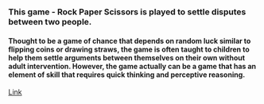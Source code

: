 ### This game - Rock Paper Scissors is played to settle disputes between two people. 
#### Thought to be a game of chance that depends on random luck similar to flipping coins or drawing straws, the game is often taught to children to help them settle arguments between themselves on their own without adult intervention. However, the game actually can be a game that has an element of skill that requires quick thinking and perceptive reasoning.


<a href="https://rock-paper-scissor-game-khahi-vercel.app">Link</a>
